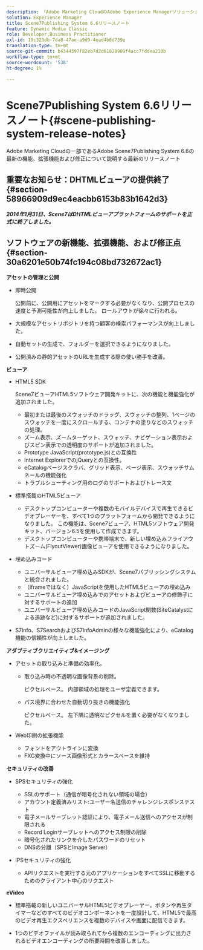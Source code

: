 ```yaml
---
description: 「Adobe Marketing CloudのAdobe Experience Managerソリューションに含まれるAdobe Scene7パブリッシングシステム6.6の最新の機能、拡張機能および修正について説明する最新のリリースノートです。」
solution: Experience Manager
title: Scene7Publishing System 6.6リリースノート
feature: Dynamic Media Classic
role: Developer,Business Practitioner
exl-id: 19c323db-7da8-47ae-a9d9-4ead4b8d739e
translation-type: tm+mt
source-git-commit: b4344397f82eb7d2d61020909f4acc7fddea210b
workflow-type: tm+mt
source-wordcount: '538'
ht-degree: 1%

---
```


# Scene7Publishing System 6.6リリースノート{#scene-publishing-system-release-notes}

Adobe Marketing Cloudの一部であるAdobe Scene7Publishing System 6.6の最新の機能、拡張機能および修正について説明する最新のリリースノート

## 重要なお知らせ：DHTMLビューアの提供終了{#section-58966909d9ec4eacbb6153b83b1642d3}

***2014年1月31日、Scene7はDHTMLビューアプラットフォームのサポートを正式に終了しました。***

## ソフトウェアの新機能、拡張機能、および修正点{#section-30a6201e50b74fc194c08bd732672ac1}

**アセットの管理と公開**

* 即時公開

   公開前に、公開用にアセットをマークする必要がなくなり、公開プロセスの速度と予測可能性が向上しました。 ロールアウトが徐々に行われる。

* 大規模なアセットリポジトリを持つ顧客の検索パフォーマンスが向上しました。
* 自動セットの生成で、フォルダーを選択できるようになりました。
* 公開済みの静的アセットのURLを生成する際の使い勝手を改善。

**ビューア**

* HTML5 SDK

   Scene7ビューアHTML5ソフトウェア開発キットに、次の機能と機能強化が追加されました。

   * 最初または最後のスウォッチのドラッグ、スウォッチの整列、1ページのスウォッチを一度にスクロールする、コンテナの塗りなどのスウォッチの処理。
   * ズーム表示、ズームターゲット、スウォッチ、ナビゲーション表示およびスピン表示での透明度のサポートが追加されました。
   * Prototype JavaScript(prototype.js)との互換性
   * Internet ExplorerでのjQueryとの互換性。
   * eCatalogページスクラバ、グリッド表示、ページ表示、スウォッチサムネールの機能強化
   * トラブルシューティング用のログのサポートおよびトレース文

* 標準搭載のHTML5ビューア

   * デスクトップコンピューターや複数のモバイルデバイスで再生できるビデオプレーヤーを、すべて1つのプラットフォームから開発できるようになりました。 この機能は、Scene7ビューア、HTML5ソフトウェア開発キット、バージョン6.5を使用して作成できます。
   * デスクトップコンピューターや携帯端末で、新しい埋め込みフライアウトズーム(FlyoutViewer)画像ビューアを使用できるようになりました。

* 埋め込みコード

   * ユニバーサルビューア埋め込みSDKが、Scene7パブリッシングシステムと統合されました。
   * （iframeではなく）JavaScriptを使用したHTML5ビューアの埋め込み
   * ユニバーサルビューア埋め込みでのアセットおよびビューアの修飾子に対するサポートの追加
   * ユニバーサルビューア埋め込みコードのJavaScript関数(SiteCatalystによる追跡など)に対するサポートが追加されました。

* S7Info、S7SearchおよびS7InfoAdminの様々な機能強化により、eCatalog機能の信頼性が向上しました。

**アダプティブクリエイティブ&amp;イメージング**

* アセットの取り込みと準備の効率化。

   * 取り込み時の不透明な画像背景の削除。

      ピクセルベース。 内部領域の処理をユーザ定義できます。
   * パス境界に合わせた自動切り抜きの機能強化

      ピクセルベース。 左下隅に透明なピクセルを置く必要がなくなりました。

* Web印刷の拡張機能

   * フォントをアウトラインに変換
   * FXG変換中にソース画像形式とカラースペースを維持

**セキュリティの改善**

* SPSセキュリティの強化

   * SSLのサポート（通信が暗号化されない領域の場合）
   * アカウント定義済みリスト:ユーザー名送信のチャレンジレスポンステスト
   * 電子メールサーブレット認証により、電子メール送信へのアクセスが制限される
   * Record Loginサーブレットへのアクセス制限の削除
   * 暗号化されたリンクを介したパスワードのリセット
   * DNSの分離（SPSとImage Server）

* IPSセキュリティの強化

   * APIリクエストを実行する元のアプリケーションをすべてSSLに移動するためのクライアント中心のリクエスト

**eVideo**

* 標準搭載の新しいユニバーサルHTML5ビデオプレーヤー。ボタンや再生タイマーなどのすべてのビデオコンポーネントを一度設計して、HTML5で最高のビデオ再生エクスペリエンスを複数のデバイスや画面に配信できます。

<!--   See [About using HTML5 video](http://help.adobe.com/en_US/scene7/using/WS98ca2e6790647c064dcc4e2c1399dadca0f-8000.html). -->

* 1つのビデオファイルが読み取られてから複数のエンコーディングに出力されるビデオエンコーディングの所要時間を改善しました。
